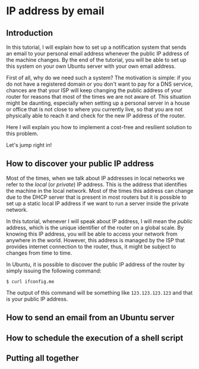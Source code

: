 # IP address by email

## Introduction

In this tutorial, I will explain how to set up a notification system that sends an email to your personal email address whenever the public IP address of the machine changes. By the end of the tutorial, you will be able to set up this system on your own Ubuntu server with your own email address.

First of all, why do we need such a system? The motivation is simple: if you do not have a registered domain or you don't want to pay for a DNS service, chances are that your ISP will keep changing the public address of your router for reasons that most of the times we are not aware of.
This situation might be daunting, especially when setting up a personal server in a house or office that is not close to where you currently live, so that you are not physically able to reach it and check for the new IP address of the router.

Here I will explain you how to implement a cost-free and resilient solution to this problem.

Let's jump right in!

## How to discover your public IP address

Most of the times, when we talk about IP addresses in local networks we refer to the *local* (or *private*) IP address. This is the address that identifies the machine in the local network. Most of the times this address can change due to the DHCP server that is present in most routers but it is possible to set up a static local IP address if we want to run a server inside the private network. 

In this tutorial, whenever I will speak about IP address, I will mean the *public* address, which is the unique identifier of the router on a global scale. By knowing this IP address, you will be able to access your network from anywhere in the world. However, this address is managed by the ISP that provides internet connection to the router, thus, it might be subject to changes from time to time.

In Ubuntu, it is possible to discover the public IP address of the router by simply issuing the following command:

```
$ curl ifconfig.me
```

The output of this command will be something like ``123.123.123.123`` and that is your public IP address.
## How to send an email from an Ubuntu server

## How to schedule the execution of a shell script

## Putting all together

